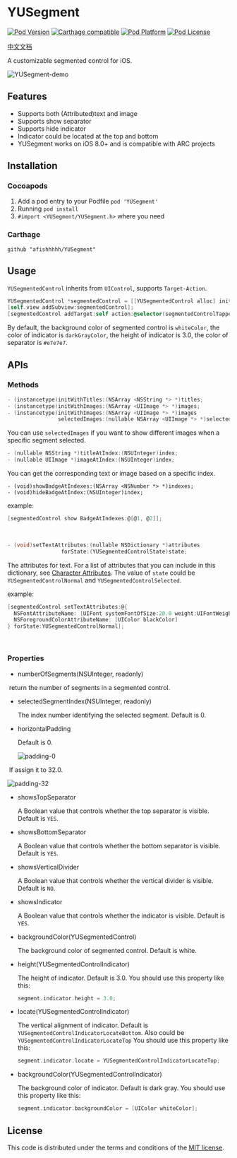 # YUSegment
[![Pod Version](https://img.shields.io/cocoapods/v/YUSegment.svg)]()
[![Carthage compatible](https://img.shields.io/badge/Carthage-compatible-4BC51D.svg?style=flat)](https://github.com/Carthage/Carthage)
[![Pod Platform](https://img.shields.io/cocoapods/p/YUSegment.svg?style=flat)]()
[![Pod License](https://img.shields.io/cocoapods/l/YUSegment.svg)]()

[中文文档](https://afishhhhh.github.io/2017/04/05/yusegment-doc/)

A customizable segmented control for iOS.

![YUSegment-demo](https://github.com/afishhhhh/YUSegment/blob/master/Screenshots/demo.png)

## Features

- Supports both (Attributed)text and image
- Supports show separator
- Supports hide indicator
- Indicator could be located at the top and bottom
- YUSegment works on iOS 8.0+ and is compatible with ARC projects

## Installation

### Cocoapods

1. Add a pod entry to your Podfile `pod 'YUSegment'`
2. Running `pod install`
3. `#import <YUSegment/YUSegment.h>` where you need

### Carthage

`github "afishhhhh/YUSegment"`

## Usage

`YUSegmentedControl` inherits from `UIControl`, supports `Target-Action`.

```objective-c
YUSegmentedControl *segmentedControl = [[YUSegmentedControl alloc] initWithTitles:@[@"健身", @"摄影", @"科技", @"美食", @"旅行"]];
[self.view addSubview:segmentedControl];
[segmentedControl addTarget:self action:@selector(segmentedControlTapped:) forControlEvents:UIControlEventValueChanged];
```

By default, the background color of segmented control is `whiteColor`, the color of indicator is `darkGrayColor`, the height of indicator is 3.0, the color of separator is `#e7e7e7`.

## APIs

### Methods

```objective-c
- (instancetype)initWithTitles:(NSArray <NSString *> *)titles;
- (instancetype)initWithImages:(NSArray <UIImage *> *)images;
- (instancetype)initWithImages:(NSArray <UIImage *> *)images
                selectedImages:(nullable NSArray <UIImage *> *)selectedImages;
```

You can use `selectedImages` if you want to show different images when a specific segment selected.

```objective-c
- (nullable NSString *)titleAtIndex:(NSUInteger)index;
- (nullable UIImage *)imageAtIndex:(NSUInteger)index;
```

You can get the corresponding text or image based on a specific index.

```objectve-c
- (void)showBadgeAtIndexes:(NSArray <NSNumber *> *)indexes;
- (void)hideBadgeAtIndex:(NSUInteger)index;
```

example:

```objective-c
[segmentedControl show BadgeAtIndexes:@[@1, @2]];
```

<br/>

```objective-c
- (void)setTextAttributes:(nullable NSDictionary *)attributes 
                 forState:(YUSegmentedControlState)state;
```

The attributes for text. For a list of attributes that you can include in this dictionary, see [Character Attributes](https://developer.apple.com/reference/foundation/nsattributedstring/character_attributes).
The value of `state` could be `YUSegmentedControlNormal` and `YUSegmentedControlSelected`.

example:

```objective-c
[segmentedControl setTextAttributes:@{
  NSFontAttributeName: [UIFont systemFontOfSize:20.0 weight:UIFontWeightLight],
  NSForegroundColorAttributeName: [UIColor blackColor]
} forState:YUSegmentedControlNormal];
```

<br/>

### Properties

* numberOfSegments(NSUInteger, readonly)

  return the number of segments in a segmented control.

* selectedSegmentIndex(NSUInteger, readonly)

  The index number identifying the selected segment. Default is 0.

* horizontalPadding

  Default is 0.

  ![padding-0](https://github.com/afishhhhh/YUSegment/blob/master/Screenshots/padding-0.png)

  If assign it to 32.0.

  ![padding-32](https://github.com/afishhhhh/YUSegment/blob/master/Screenshots/padding-32.png)

* showsTopSeparator

  A Boolean value that controls whether the top separator is visible. Default is `YES`.

* showsBottomSeparator

  A Boolean value that controls whether the bottom separator is visible. Default is `YES`.

* showsVerticalDivider

  A Boolean value that controls whether the vertical divider is visible. Default is `NO`.

* showsIndicator

  A Boolean value that controls whether the indicator is visible. Default is `YES`.

* backgroundColor(YUSegmentedControl)

  The background color of segmented control. Default is white.

* height(YUSegmentedControlIndicator)

  The height of indicator. Default is 3.0. 
  You should use this property like this:

  ```objective-c
  segment.indicator.height = 3.0;
  ```

* locate(YUSegmentedControlIndicator)

  The vertical alignment of indicator. Default is `YUSegmentedControlIndicatorLocateBottom`. Also could be `YUSegmentedControlIndicatorLocateTop`
  You should use this property like this:

  ```objective-c
  segment.indicator.locate = YUSegmentedControlIndicatorLocateTop;
  ```

* backgroundColor(YUSegmentedControlIndicator)

  The background color of indicator. Default is dark gray.
  You should use this property like this:

  ```objective-c
  segment.indicator.backgroundColor = [UIColor whiteColor];
  ```

## License

This code is distributed under the terms and conditions of the [MIT license](LICENSE).
